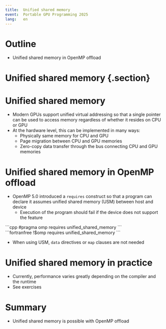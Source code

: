 ```yaml
---
title:  Unified shared memory
event:  Portable GPU Programming 2025
lang:   en
---
```


# Outline

- Unified shared memory in OpenMP offload

# Unified shared memory {.section}

# Unified shared memory

- Modern GPUs support unified virtual addressing so that a single pointer can be used to access memory
  regardless of whether it resides on CPU or GPU
- At the hardware level, this can be implemented in many ways:
  - Physically same memory for CPU and GPU
  - Page migration between CPU and GPU memories
  - Zero-copy data transfer through the bus connecting CPU and GPU memories

# Unified shared memory in OpenMP offload

- OpenMP 5.0 introduced a `requires` construct so that a program can declare it assumes unified shared memory (USM) between host and device
  - Execution of the program should fail if the device does not support the feature

<div class="column">
```cpp
#pragma omp requires unified_shared_memory
```
</div>
<div class="column">
```fortranfree
!$omp requires unified_shared_memory
```
</div>

- When using USM, `data` directives or `map` clauses are not needed


# Unified shared memory in practice

- Currently, performance varies greatly depending on the compiler and the runtime
- See exercises

# Summary

- Unified shared memory is possible with OpenMP offload
